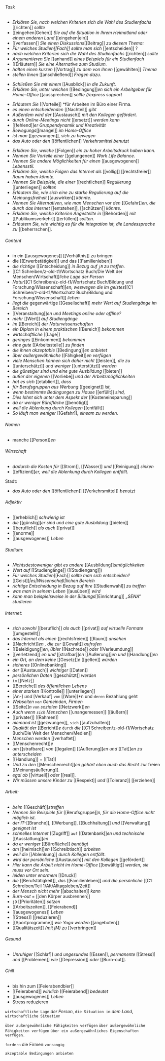###### Task
- *Erklären Sie, nach welchen Kriterien sich* *die Wahl* *des Studienfachs* [[richten]] *sollte*
- [[eingehen|Gehen]] *Sie auf die Situation in Ihrem Heimatland oder einem anderen Land* [[eingehen|ein]]
- [[verfassen]] *Sie einen Diskussions*[[Beitrag]] *zu diesem Thema:*
- *Für welches Studien[[Fach]] sollte man sich* [[entscheiden]] ?
- *nach welchen Kriterien sich die Wahl des Studienfachs* [[richten]] *sollte*
- *Argumentieren Sie* [[anhand]] *eines Beispiels für ein Studienfach*
- [[Erläutern]] *Sie eine Alternative zum Studium.*
- *halten einen kurzen* [[Vortrag]] *zu dem von Ihnen* [[gewählten]] *Thema*
- *stellen Ihnen* [[anschließend]] *Fragen dazu.*
* *Schließen Sie mit einem* [[Ausblick]] *in die Zukunft.*
* *Erklären Sie, unter welchen* [[Bedingung]]*en sich ein Arbeitgeber für Home-Office* [[aussprechen]] *sollte  //express support*
- *Erläutern Sie* [[Vorteile]] *für Arbeiten im Büro einer Firma.
- *es einen entscheidenden* [[Nachteil]] *gibt*
- *Außerdem wird der* [[Austausch]] *mit den Kollegen gefördert.* 
- *durch Online-Meetings nicht* [[ersetzt]] *werden kann*
- [[fehlend]]*er Gruppendynamik und Kreativität*
- *Bewegungs*[[mangel]] *im Home-Office*
- *ist man* [[gezwungen]]*, sich zu bewegen*
- *das Auto oder den* [[öffentlichen]] *Verkehrsmittel benutzt*
* *Erklären Sie, welche* [[Folgen]] *ein zu hoher Arbeitsdruck haben kann.*
* *Nennen Sie Vorteile einer* [[gelungenen]] *Work Life Balance.*
* *Nennen Sie andere Möglichkeiten für einen* [[ausgewogenen]] *Lebensstil.*
* *Erklären Sie, welche Folgen das Internet als* [[völlig]] [[rechtsfreier]] *Raum haben könnte.* 
* *Nennen Sie Beispiele, die einer* [[rechtlichen]] *Regulierung* [[unterliegen]] *sollten* 
* *Erläutern Sie, wie sich eine zu starke Regulierung auf die Meinungsfreiheit* [[auswirken]] *könnte.* 
* *Nennen Sie Alternativen, wie man Menschen vor den* [[Gefahr]]*en, die durch das Internet* [[entstehen]], [[schützen]] *könnte.* 
* *Erklären Sie, welche Kriterien Angestellte in* [[Behörden]] *mit* [[Publikumsverkehr]] [[erfüllen]] *sollten.* 
* *Erläutern Sie, wie wichtig es für die Integration ist, die Landessprache zu* [[beherrschen]]. 
 
###### Content
- in ein [[ausgewogenes]] [[Verhältnis]] zu bringen
- die [[Erwerbstätigkeit]] und das [[Familienleben]] 
- *die richtige* [[Entscheidung]] *in Bezug auf `jN` zu treffen.*
- [[C1 Schreiben/z-old-t1/Wortschatz Buch/Die Welt der Menschen/Wirtschaft]]*liche Lage der Person*
- *Natur*[[C1 Schreiben/z-old-t1/Wortschatz Buch/Bildung und Forschung/Wissenschaft]]*en, weswegen die im geistes*[[C1 Schreiben/z-old-t1/Wortschatz Buch/Bildung und Forschung/Wissenschaft]] *lichen*
- *liegt die* gegenwärtige [[Gesellschaft]] *mehr Wert auf Studiengänge im Bereich*
- [[Veranstaltung]]*en und Meetings online oder offline?*
- *mehr* [[Wert]] *auf Studiengänge*
- *im* [[Bereich]] *der Naturwissenschaften*
- *ein Diplom in einem praktischen* [[Bereich]] *bekommen*
- *wirtschaftliche* [[Lage]]
- *geringes* [[Einkommen]] *bekommen*
- *eine gute* [[Arbeitsstelle]] *zu finden*
- *die ihnen akzeptable* [[Bedingung]]*en* *anbietet*
- *über außergewöhnliche* [[Fähigkeit]]*en* *verfügen*
- *viele Menschen können sich daher nicht* [[leisten]]*, die zu* 
- [[unterschätzt]] *und weniger* [[unterstützt]] *werden*
- *die günstiger sind und eine gute Ausbildung* [[bieten]]
- *außer der eigenen* [[Vorliebe]] *und der Arbeitsmöglichkeiten*
- *hat es sich* [[etabliert]]*, dass*
- *für Berufsgruppen aus Werbung* [[geeignet]] *ist,*
- *wenn bestimmte Bedingungen zu Hause* [[erfüllt]] *sind,* 
- *Dies lohnt sich unter dem Aspekt der* [[Kosteneinsparung]]
- *da er weniger Bürofläche* [[benötigt]] 
- *weil die* *Ablenkung* *durch Kollegen* [[entfällt]]
- *So läuft man weniger* [[Gefahr]]*, einsam zu werden.* 

###### Nomen
- manche [[Person]]*en*


###### Wirtschaft
- *dadurch die Kosten für* [[Strom]], [[Wasser]] *und* [[Reinigung]] *sinken*
- [[effizient]]*er, weil die Ablenkung durch Kollegen entfällt.*

Stadt:
- *das Auto oder den* [[öffentlichen]] [[Verkehrsmittel]] *benutzt*

###### Adjektiv 
- [[erheblich]] *schwierig ist*
- *die* [[günstig]]*er* *sind und eine gute Ausbildung* [[bieten]]
- [[beruflich]] *als auch* [[privat]]
- [[enorme]]
- [[ausgewogenes]] *Leben*

###### Studium:
- *Nichtsdestoweniger gibt es andere* [[Ausbildung]]*smöglichkeiten*
- *Wert auf* [[Studiengänge]] ([[Studiengang]])
- *Für welches Studien*[[Fach]] *sollte man sich entscheiden?*
- [[Geist]]*|es|Wissenschaft|lichen* *Bereich*
-  *richtige Entscheidung in Bezug auf ihre* [[Studienwahl]] *zu treffen* 
- *was man in seinem Leben* [[ausüben]] *wird*
- *kann man beispielsweise in der Bildungs*[[Einrichtung]] *„SENA“ studieren*

###### Internet:
- *sich sowohl* [[beruflich]] *als auch* [[privat]] *auf virtuelle Formate* [[umgestellt]] 
- *das Internet als einen* [[rechtsfreien]] [[Raum]] *ansehen*
- [[Nachricht]]*en* *, die* `zur` [[Gewalt]] *aufrufen*
- [[Beleidigung]]*en*, *übler* [[Nachrede]] *oder* [[Verleumdung]] 
- [[verletzend]] *en und* [[strafbar]]*en* [[Äußerung]]*en und* [[Handlung]]*en*
- *ein Ort, an dem keine* [[Gesetz]]*e* [[gelten]] *würden* 
- *sicheres* [[Onlinebanking]]
- *der* [[Austausch]] *wichtiger* [[Daten]]
- *persönlichen* *Daten* [[geschützt]] *werden*
- `im` [[Netz]]
- [[Bereiche]] *des öffentlichen Lebens* 
- *einer starken* [[Kontrolle]] [[unterliegen]]
- [An-] *und* [Verkauf] `von` [[Ware]]*n und `deren` Bezahlung geht
- *Webseiten `von` Gemeinden, Firmen*  
- [[Seite]]*n* `von` *sozialen* [[Netzwerk]]*en*
- *Auch wenn `sich` Menschen* [[unangemessen]] [[äußern]]
- [[privater]] [[Rahmen]]
- *niemand ist* [[gezwungen]], `sich` [[aufzuhalten]]
- *Qualität der* [[Bericht]]*e* `durch` *die* [[C1 Schreiben/z-old-t1/Wortschatz Buch/Die Welt der Menschen/Medien]]
- *Menschen werden* [[verhaftet]]
- [[Menschenrecht]]*e*
- *um* [[strafbare]] *von* [[legalen]] [[Äußerung]]*en* *und* [[Tat]]*en zu unterscheiden*
 - [[Handlung]] = [[Tat]]
- *Und zu den* [[Menschenrecht]]*en* *gehört eben auch das Recht zur* freien [[Meinungsäußerung]].
- *egal ob* [[virtuell]] *oder* [[real]]. 
- *Wir müssen unsere Kinder zu* [[Respekt]] *und* [[Toleranz]] [[erziehen]]


###### Arbeit:
- *beim* [[Geschäft]]*streffen*
- *Nennen Sie Beispiele für* [[Berufsgruppe]]*n, für die Home-Office nicht möglich ist.*
- *der IT-*[[Branche]], [[Werbung]], [[Buchhaltung]] *und* [[Verwaltung]] *geeignet ist*
- *schnelles Internet* [[Zugriff]] `auf` [[Datenbank]]*en und technische* [[Ausstattung]]*en*
- *da er weniger* [[Bürofläche]] *benötigt* 
- *am* [[heimisch]]*en* [[Schreibtisch]] *arbeiten*
- *weil die* [[Ablenkung]] *durch Kollegen* *entfällt*.
- *wird der persönliche* [[Austausch]] *mit den Kollegen* [[gefördert]]
- *Hier kann die Arbeit nicht im Home-Office* [[bewältigt]] *werden, sie muss vor Ort sein.*
- *leiden unter enormem* [[Druck]] 
- *die* [[Berufstätigkeit]], *das* [[Familienleben]] *und die* *persönliche* [[C1 Schreiben/Teil 1/Alt/Alltagsleben/Zeit]]
- *der Mensch nicht mehr* [[abschalten]] *kann*
- *Burn-out*  = [[den Körper ausbrennen]]
- `jD` [[Prioritäten]] *setzen*
- [[Arbeitszeiten]], [[Feierabend]]
- [[ausgewogenes]] *Leben*
- [[Stress]] [[reduzieren]]
- [[Sportprogramme]] *wie Yoga werden* [[angeboten]] 
- [[Qualitätszeit]] *(mit jM) zu* [[verbringen]] 

###### Gesund
- *Unruhiger* [[Schlaf]] *und ungesundes* [[Essen]], *permanente* [[Stress]] *und* [[Problemen]] *wie* [[Depression]] *oder* [[Burn-out]].

###### Chill
- bis hin zum [[Feierabendbier]]
- [[Feierabend]] *wirklich* [[Feierabend]] *bedeutet*
- [[ausgewogenes]] *Leben*
- Stress reduzieren






`wirtschaftliche Lage` *der Person*, 
`die Situation in` *dem Land*,
`wirtschaftliche Situation`

`über außergewöhnliche Fähigkeiten verfügen`
`über außergewöhnliche Fähigkeiten verfügen`
`über ein außergewöhnliches Eigenschaften verfügen.` 

`fordern` die Firmen `vorrangig`

`akzeptable Bedingungen anbieten`

